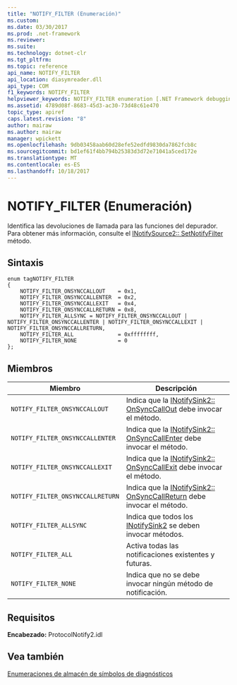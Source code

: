 ```yaml
---
title: "NOTIFY_FILTER (Enumeración)"
ms.custom: 
ms.date: 03/30/2017
ms.prod: .net-framework
ms.reviewer: 
ms.suite: 
ms.technology: dotnet-clr
ms.tgt_pltfrm: 
ms.topic: reference
api_name: NOTIFY_FILTER
api_location: diasymreader.dll
api_type: COM
f1_keywords: NOTIFY_FILTER
helpviewer_keywords: NOTIFY_FILTER enumeration [.NET Framework debugging]
ms.assetid: 4789d08f-8683-45d3-ac30-73d48c61e470
topic_type: apiref
caps.latest.revision: "8"
author: mairaw
ms.author: mairaw
manager: wpickett
ms.openlocfilehash: 9db03458aab60d28efe52edfd9830da7862fcb8c
ms.sourcegitcommit: bd1ef61f4bb794b25383d3d72e71041a5ced172e
ms.translationtype: MT
ms.contentlocale: es-ES
ms.lasthandoff: 10/18/2017
---
```

# <a name="notifyfilter-enumeration"></a>NOTIFY_FILTER (Enumeración)
Identifica las devoluciones de llamada para las funciones del depurador. Para obtener más información, consulte el [INotifySource2:: SetNotifyFilter](../../../../docs/framework/unmanaged-api/diagnostics/inotifysource2-setnotifyfilter-method.md) método.  
  
## <a name="syntax"></a>Sintaxis  
  
```  
enum tagNOTIFY_FILTER  
{  
    NOTIFY_FILTER_ONSYNCCALLOUT    = 0x1,  
    NOTIFY_FILTER_ONSYNCCALLENTER  = 0x2,  
    NOTIFY_FILTER_ONSYNCCALLEXIT   = 0x4,  
    NOTIFY_FILTER_ONSYNCCALLRETURN = 0x8,  
    NOTIFY_FILTER_ALLSYNC = NOTIFY_FILTER_ONSYNCCALLOUT | NOTIFY_FILTER_ONSYNCCALLENTER | NOTIFY_FILTER_ONSYNCCALLEXIT | NOTIFY_FILTER_ONSYNCCALLRETURN,  
    NOTIFY_FILTER_ALL              = 0xffffffff,  
    NOTIFY_FILTER_NONE             = 0  
};  
```  
  
## <a name="members"></a>Miembros  
  
|Miembro|Descripción|  
|------------|-----------------|  
|`NOTIFY_FILTER_ONSYNCCALLOUT`|Indica que la [INotifySink2:: OnSyncCallOut](../../../../docs/framework/unmanaged-api/diagnostics/inotifysink2-onsynccallout-method.md) debe invocar el método.|  
|`NOTIFY_FILTER_ONSYNCCALLENTER`|Indica que la [INotifySink2:: OnSyncCallEnter](../../../../docs/framework/unmanaged-api/diagnostics/inotifysink2-onsynccallenter-method.md) debe invocar el método.|  
|`NOTIFY_FILTER_ONSYNCCALLEXIT`|Indica que la [INotifySink2:: OnSyncCallExit](../../../../docs/framework/unmanaged-api/diagnostics/inotifysink2-onsynccallexit-method.md) debe invocar el método.|  
|`NOTIFY_FILTER_ONSYNCCALLRETURN`|Indica que la [INotifySink2:: OnSyncCallReturn](../../../../docs/framework/unmanaged-api/diagnostics/inotifysink2-onsynccallreturn-method.md) debe invocar el método.|  
|`NOTIFY_FILTER_ALLSYNC`|Indica que todos los [INotifySink2](../../../../docs/framework/unmanaged-api/diagnostics/inotifysink2-interface.md) se deben invocar métodos.|  
|`NOTIFY_FILTER_ALL`|Activa todas las notificaciones existentes y futuras.|  
|`NOTIFY_FILTER_NONE`|Indica que no se debe invocar ningún método de notificación.|  
  
## <a name="requirements"></a>Requisitos  
 **Encabezado:** ProtocolNotify2.idl  
  
## <a name="see-also"></a>Vea también  
 [Enumeraciones de almacén de símbolos de diagnósticos](../../../../docs/framework/unmanaged-api/diagnostics/diagnostics-symbol-store-enumerations.md)
